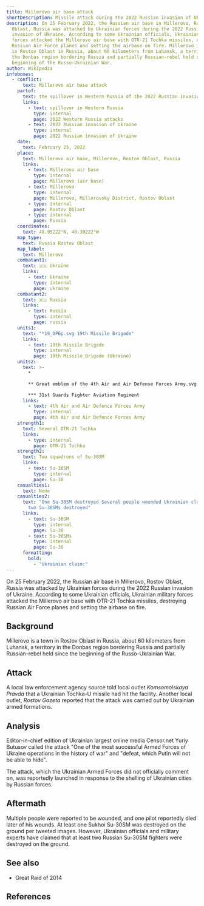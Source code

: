 ```yaml
---
title: Millerovo air base attack
shortDescription: Missile attack during the 2022 Russian invasion of Ukraine
description: On 25 February 2022, the Russian air base in Millerovo, Rostov
  Oblast, Russia was attacked by Ukrainian forces during the 2022 Russian
  invasion of Ukraine. According to some Ukrainian officials, Ukrainian military
  forces attacked the Millerovo air base with OTR-21 Tochka missiles, destroying
  Russian Air Force planes and setting the airbase on fire. Millerovo is a town
  in Rostov Oblast in Russia, about 60 kilometers from Luhansk, a territory in
  the Donbas region bordering Russia and partially Russian-rebel held since the
  beginning of the Russo-Ukrainian War.
author: Wikipedia
infoboxes:
  - conflict:
      text: Millerovo air base attack
    partof:
      text: the spillover in Western Russia of the 2022 Russian invasion of Ukraine
      links:
        - text: spillover in Western Russia
          type: internal
          page: 2022 Western Russia attacks
        - text: 2022 Russian invasion of Ukraine
          type: internal
          page: 2022 Russian invasion of Ukraine
    date:
      text: February 25, 2022
    place:
      text: Millerovo air base, Millerovo, Rostov Oblast, Russia
      links:
        - text: Millerovo air base
          type: internal
          page: Millerovo (air base)
        - text: Millerovo
          type: internal
          page: Millerovo, Millerovsky District, Rostov Oblast
        - type: internal
          page: Rostov Oblast
        - type: internal
          page: Russia
    coordinates:
      text: 48.95222°N, 40.30222°W
    map_type:
      text: Russia Rostov Oblast
    map_label:
      text: Millerovo
    combatant1:
      text: 🇺🇦 Ukraine
      links:
        - text: Ukraine
          type: internal
          page: ukraine
    combatant2:
      text: 🇷🇺 Russia
      links:
        - text: Russia
          type: internal
          page: russia
    units1:
      text: "*19_ОРБр.svg 19th Missile Brigade"
      links:
        - text: 19th Missile Brigade
          type: internal
          page: 19th Missile Brigade (Ukraine)
    units2:
      text: >-
        *

        ** Great emblem of the 4th Air and Air Defense Forces Army.svg 4th Air and Air Defence Forces Army

        *** 31st Guards Fighter Aviation Regiment
      links:
        - text: 4th Air and Air Defence Forces Army
          type: internal
          page: 4th Air and Air Defence Forces Army
    strength1:
      text: Several OTR-21 Tochka
      links:
        - type: internal
          page: OTR-21 Tochka
    strength2:
      text: Two squadrons of Su-30SM
      links:
        - text: Su-30SM
          type: internal
          page: Su-30
    casualties1:
      text: None
    casualties2:
      text: "One Su-30SM destroyed Several people wounded Ukrainian claim: At least
        two Su-30SMs destroyed"
      links:
        - text: Su-30SM
          type: internal
          page: Su-30
        - text: Su-30SMs
          type: internal
          page: Su-30
      formatting:
        bold:
          - "Ukrainian claim:"
---
```


On 25 February 2022, the Russian air base in Millerovo, Rostov Oblast, Russia was attacked by Ukrainian forces during the 2022 Russian invasion of Ukraine. According to some Ukrainian officials, Ukrainian military forces attacked the Millerovo air base with OTR-21 Tochka missiles, destroying Russian Air Force planes and setting the airbase on fire.

## Background
Millerovo is a town in Rostov Oblast in Russia, about 60 kilometers from Luhansk, a territory in the Donbas region bordering Russia and partially Russian-rebel held since the beginning of the Russo-Ukrainian War.

## Attack
A local law enforcement agency source told local outlet *Komsomolskaya Pravda* that a Ukrainian Tochka-U missile had hit the facility. Another local outlet, *Rostov Gazeta* reported that the attack was carried out by Ukrainian armed formations.

## Analysis
Editor-in-chief edition of Ukrainian largest online media Censor.net Yuriy Butusov called the attack "One of the most successful Armed Forces of Ukraine operations in the history of war" and "defeat, which Putin will not be able to hide".

The attack, which the Ukrainian Armed Forces did not officially comment on, was reportedly launched in response to the shelling of Ukrainian cities by Russian forces.

## Aftermath
Multiple people were reported to be wounded, and one pilot reportedly died later of his wounds. At least one Sukhoi Su-30SM was destroyed on the ground per tweeted images. However, Ukrainian officials and military experts have claimed that at least two Russian Su-30SM fighters were destroyed on the ground.

## See also
 * Great Raid of 2014


## References
